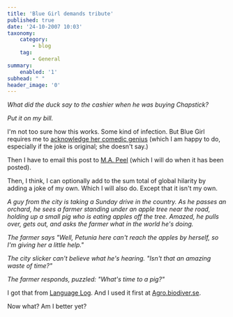```yaml
---
title: 'Blue Girl demands tribute'
published: true
date: '24-10-2007 10:03'
taxonomy:
    category:
        - blog
    tag:
        - General
summary:
    enabled: '1'
subhead: " "
header_image: '0'
---
```


_What did the duck say to the cashier when he was buying Chapstick?_

_Put it on my bill._

I'm not too sure how this works. Some kind of infection. But Blue Girl requires me to [acknowledge her comedic genius](http://bluegirlredstate.typepad.com/blue_girl/2007/10/ba-dum-bum.html) (which I am happy to do, especially if the joke is original; she doesn't say.)

Then I have to email this post to [M.A. Peel](http://mapeel.blogspot.com/) (which I will do when it has been posted).

Then, I think, I can optionally add to the sum total of global hilarity by adding a joke of my own. Which I will also do. Except that it isn't my own.

_A guy from the city is taking a Sunday drive in the country. As he passes an orchard, he sees a farmer standing under an apple tree near the road, holding up a small pig who is eating apples off the tree. Amazed, he pulls over, gets out, and asks the farmer what in the world he's doing._

_The farmer says "Well, Petunia here can't reach the apples by herself, so I'm giving her a little help."_

_The city slicker can't believe what he's hearing. "Isn't that an amazing waste of time?"_

_The farmer responds, puzzled: "What's time to a pig?"_

I got that from [Language Log](http://itre.cis.upenn.edu/~myl/languagelog/). And I used it first at [Agro.biodiver.se](http://agro.biodiver.se/).

Now what? Am I better yet?
